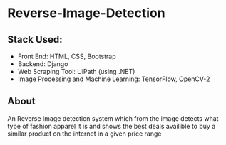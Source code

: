 # Reverse-Image-Detection

## Stack Used:
- Front End: HTML, CSS, Bootstrap
- Backend: Django
- Web Scraping Tool: UiPath (using .NET)
- Image Processing and Machine Learning: TensorFlow, OpenCV-2

## About
An Reverse Image detection system which from the image detects what type of fashion apparel it is and shows the best deals availible to buy a similar product on the internet in a given price range
